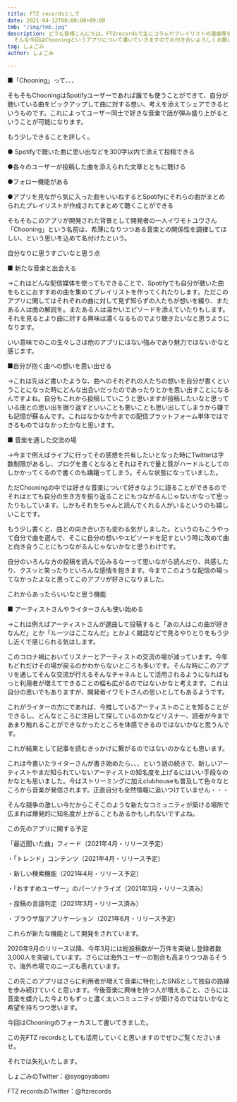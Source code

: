 ```yaml
---
title: FTZ recordsとして
date: 2021-04-12T00:00:00+09:00
tmb: "/img/tmb.jpg"
description: どうも皆様こんにちは。FTZrecordsで主にコラムやプレイリストの選曲等を行なっておりますしょごみと申します。 FTZ recordsとしてnoteへの初投稿になります。
  そんな今回はChooningというアプリについて書いていきますのでお付き合いよろしくお願いいたします。
tag: しょごみ
author: しょごみ

---
```

■「Chooning」って、、、

そもそもChooningはSpotifyユーザーであれば誰でも使うことができて、自分が聴いている曲をピックアップして曲に対する想い、考えを添えてシェアできるというものです。これによってユーザー同士で好きな音楽で話が弾み盛り上がるということが可能になります。

もう少しできることを詳しく。

● Spotifyで聴いた曲に思い出などを300字以内で添えて投稿できる

●各々のユーザーが投稿した曲を添えられた文章とともに聴ける

●フォロー機能がある

●アプリを見ながら気に入った曲をいいねするとSpotifyにそれらの曲がまとめられたプレイリストが作成されてまとめて聴くことができる

そもそもこのアプリが開発された背景として開発者の一人イワモトユウさん「Chooning」という名前は、希薄になりつつある音楽との関係性を調律してほしい、という思いを込めて名付けたという。

自分なりに思うすごいなと思う点

■ 新たな音楽と出会える

→これはどんな配信媒体を使ってもできることで、Spotifyでも自分が聴いた曲をもとにおすすめの曲を集めてプレイリストを作ってくれたりします。ただこのアプリに関してはそれぞれの曲に対して見ず知らずの人たちが想いを綴り、またある人は曲の解説を。またある人は温かいエピソードを添えていたりもします。それを見るとより曲に対する興味は濃くなるものでより聴きたいなと思うようになります。

いい意味でのこの生々しさは他のアプリにはない強みであり魅力ではないかなと感じます。

■自分が抱く曲への想いを思い出せる

→これは先ほど書いたような、曲へのそれぞれの人たちの想いを自分が書くということになった時にどんな出会いだったのであったりとかを思い出すことになるんですよね。自分もこれから投稿していこうと思いますが投稿したいなと思っている曲との思い出を掘り返すといいことも悪いことも思い出してしまうから嫌でも記憶が蘇るんです。これはなかなか今までの配信プラットフォーム単体ではできるものではなかったかなと思います。

■ 音楽を通した交流の場

→今まで例えばライブに行ってその感想を共有したいとなった時にTwitterは字数制限があるし、ブログを書くとなるとそれはそれで量と質がハードルとしてのしかかってくるので書くのも躊躇ってしまう。そんな状態になっていました。

ただChooningの中では好きな音楽について好きなように語ることができるのでそれはとても自分の生き方を振り返ることにもつながるんじゃないかなって思ったりもしています。しかもそれをちゃんと読んでくれる人がいるというのも嬉しいことです。

もう少し書くと、曲との向き合い方も変わる気がしました。というのもこうやって自分で曲を選んで、そこに自分の想いやエピソードを記すという時に改めて曲と向き合うことにもつながるんじゃないかなと思うわけです。

自分のいろんな方の投稿を読んで沁みるなーって思いながら読んだり、共感したり、クスッと笑ったりといろんな感情を抱きます。今までこのような配信の場ってなかったよなと思ってこのアプリが好きになりました。

これからあったらいいなと思う機能

■ アーティストさんやライターさんも使い始める

→これは例えばアーティストさんが選曲して投稿すると「あの人はこの曲が好きなんだ」とか「ルーツはここなんだ」とかよく雑誌などで見るやりとりをもう少し近くで感じられる気はします。

このコロナ禍においてリスナーとアーティストの交流の場が減っています。今年もどれだけその場が戻るのかわからないところも多いです。そんな時にこのアプリを通してそんな交流が行えるそんなチャネルとして活用されるようになればもっと利用者が増えてできることの幅も広がるのではないかなと考えます。これは自分の思いでもありますが、開発者イワモトさんの思いとしてもあるようです。

これがライターの方にであれば、今推しているアーティストのことを知ることができるし、どんなところに注目して探しているのかなどリスナー、読者が今まであまり触れることができなかったところを体感できるのではないかなと思うんです。

これが結果として記事を読むきっかけに繋がるのではないのかなとも思います。

これは今書いたライターさんが書き始めたら、、、という話の続きで、新しいアーティストやまだ知られていないアーティストの知名度を上げるにはいい手段なのかなとも思いました。今はストリーミングに加えclubhouseも普及して色々なところから音楽が発信されます。正直自分も全然情報に追いつけていません・・・

そんな競争の激しい今だからこそこのような新たなコミュニティが築ける場所で広まれば爆発的に知名度が上がることもあるかもしれないですよね。

この先のアプリに関する予定

「最近聞いた曲」フィード（2021年4月・リリース予定）

・「トレンド」コンテンツ（2021年4月・リリース予定）

・新しい検索機能（2021年4月・リリース予定）

・「おすすめユーザー」のパーソナライズ（2021年3月・リリース済み）

・投稿の言語判定（2021年3月・リリース済み）

・ブラウザ版アプリケーション（2021年6月・リリース予定）

これらが新たな機能として開発をされています。

2020年9月のリリース以降、今年3月には総投稿数が一万件を突破し登録者数3,000人を突破しています。さらには海外ユーザーの割合も高まりつつあるそうで、海外市場でのニーズも表れています。

この先このアプリはさらに利用者が増えて音楽に特化したSNSとして独自の路線を歩み続けていくと思います。今後音楽に興味を持つ人が増えること、さらには音楽を媒介した今よりもずっと濃く太いコミュニティが築けるのではないかなと希望を持ちつつ思います。

今回はChooningのフォーカスして書いてきました。

この先FTZ recordsとしても活用していくと思いますのでぜひご覧くださいませ。

それでは失礼いたします。

しょごみのTwitter：@syogoyabami

FTZ recordsのTwitter：@ftzrecords